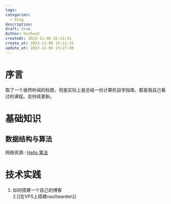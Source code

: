 ```yaml
---
tags: 
categories:
  - blog
description: 
draft: true
Author: hxzhouh
createAt: 2023-11-06 15:11:31
create_at: 2023-11-06 15:11:31
update_at: 2023-11-06 15:27:00
---
```

# 序言
取了一个骇然听闻的标题，但是实际上是总结一份计算机自学指南，都是我自己看过的课程。会持续更新。
<!-- more -->
# 基础知识
## 数据结构与算法
网络资源:: [Hello 算法](https://www.dbot.top/doc/9/)
# 技术实践
1. 如何搭建一个自己的博客  
2.[[在VPS上搭建vaultwarden]]
